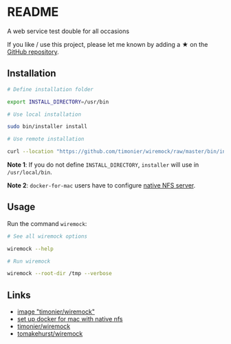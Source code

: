 # README

A web service test double for all occasions

If you like / use this project, please let me known by adding a ★ on the [GitHub repository](https://github.com/timonier/wiremock).

## Installation

```sh
# Define installation folder

export INSTALL_DIRECTORY=/usr/bin

# Use local installation

sudo bin/installer install

# Use remote installation

curl --location "https://github.com/timonier/wiremock/raw/master/bin/installer" | sudo sh -s -- install
```

__Note 1__: If you do not define `INSTALL_DIRECTORY`, `installer` will use in `/usr/local/bin`.

__Note 2__: `docker-for-mac` users have to configure [native NFS server](https://medium.com/@sean.handley/how-to-set-up-docker-for-mac-with-native-nfs-145151458adc).

## Usage

Run the command `wiremock`:

```sh
# See all wiremock options

wiremock --help

# Run wiremock

wiremock --root-dir /tmp --verbose
```

## Links

* [image "timonier/wiremock"](https://hub.docker.com/r/timonier/wiremock/)
* [set up docker for mac with native nfs](https://medium.com/@sean.handley/how-to-set-up-docker-for-mac-with-native-nfs-145151458adc)
* [timonier/wiremock](https://github.com/timonier/wiremock)
* [tomakehurst/wiremock](https://github.com/tomakehurst/wiremock)
